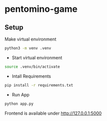# pentomino-game

## Setup

 Make virtual environment
```bash
python3 -m venv .venv
```
* Start virtual environment
```bash
source .venv/bin/activate
```
* Intall Requirements
```bash
pip install -r requirements.txt
```
* Run App
```bash
python app.py
```

Frontend is available under http://127.0.0.1:5000